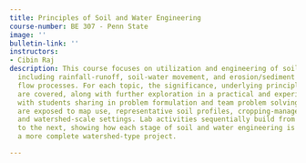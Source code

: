 ```yaml
---
title: Principles of Soil and Water Engineering
course-number: BE 307 - Penn State
image: ''
bulletin-link: ''
instructors:
- Cibin Raj
description: This course focuses on utilization and engineering of soil-water resources,
  including rainfall-runoff, soil-water movement, and erosion/sediment transport and
  flow processes. For each topic, the significance, underlying principles and equations
  are covered, along with further exploration in a practical and experiential mode
  with students sharing in problem formulation and team problem solving. Students
  are exposed to map use, representative soil profiles, cropping-management systems,
  and watershed-scale settings. Lab activities sequentially build from one lab period
  to the next, showing how each stage of soil and water engineering is used to develop
  a more complete watershed-type project.

---
```

